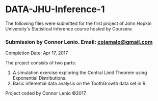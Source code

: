# DATA-JHU-Inference-1
The following files were submitted for the first project of John Hopkin University's Statistical Inference course hosted by Coursera

### Submission by Connor Lenio. Email: cojamalo@gmail.com
Completion Date: Apr 17, 2017

The project consists of two parts:

1) A simulation exercise exploring the Central Limit Theorem using Exponential Distributions.
2) Basic inferential data analysis on the ToothGrowth data set in R.

Project coded by Connor Lenio ©2017. 



